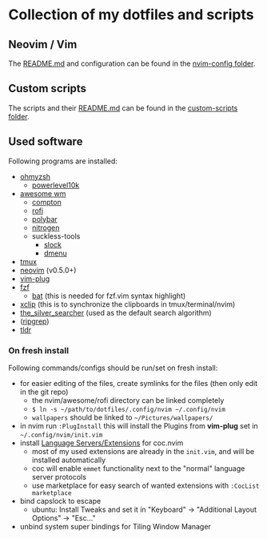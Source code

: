 # Collection of my dotfiles and scripts

## Neovim / Vim

The [README.md](./.config/nvim/README.md) and configuration can be found in the [nvim-config folder](./.config/nvim).


## Custom scripts

The scripts and their [README.md](./custom-scripts/README.md) can be found in the [custom-scripts folder](./custom-scripts).


## Used software

Following programs are installed:
* [ohmyzsh](https://github.com/ohmyzsh/ohmyzsh)
  * [powerlevel10k](https://github.com/romkatv/powerlevel10k)
* [awesome wm](https://awesomewm.org/)
  * [compton](https://github.com/chjj/compton)
  * [rofi](https://github.com/davatorium/rofi)
  * [polybar](https://github.com/polybar/polybar)
  * [nitrogen](https://github.com/l3ib/nitrogen)
  * suckless-tools
    * [slock](https://tools.suckless.org/slock/)
    * [dmenu](https://tools.suckless.org/dmenu/)
* [tmux](https://github.com/tmux/tmux)
* [neovim](https://github.com/neovim/neovim) (v0.5.0+)
* [vim-plug](https://github.com/junegunn/vim-plug)
* [fzf](https://github.com/junegunn/fzf)
  * [bat](https://github.com/sharkdp/bat) (this is needed for fzf.vim syntax highlight)
* [xclip](https://wiki.ubuntuusers.de/xclip/) (this is to synchronize the clipboards in tmux/terminal/nvim)
* [the_silver_searcher](https://github.com/ggreer/the_silver_searcher) (used as the default search algorithm)
* ([ripgrep](https://github.com/BurntSushi/ripgrep))
* [tldr](https://github.com/tldr-pages/tldr)


### On fresh install

Following commands/configs should be run/set on fresh install:
* for easier editing of the files, create symlinks for the files (then only edit in the git repo)
  * the nvim/awesome/rofi directory can be linked completely
  * `$ ln -s ~/path/to/dotfiles/.config/nvim ~/.config/nvim`
  * `wallpapers` should be linked to `~/Pictures/wallpapers/`
* in nvim run `:PlugInstall` this will install the Plugins from **vim-plug** set in `~/.config/nvim/init.vim`
* install [Language Servers/Extensions](https://github.com/neoclide/coc.nvim/wiki/Install-coc.nvim#install-extension-for-programming-languages-you-use-daily) for coc.nvim
  * most of my used extensions are already in the `init.vim`, and will be installed automatically
  * coc will enable `emmet` functionality next to the "normal" language server protocols
  * use marketplace for easy search of wanted extensions with `:CocList marketplace`
* bind capslock to escape
  * ubuntu: Install Tweaks and set it in "Keyboard" -> "Additional Layout Options" -> "Esc..."
* unbind system super bindings for Tiling Window Manager
